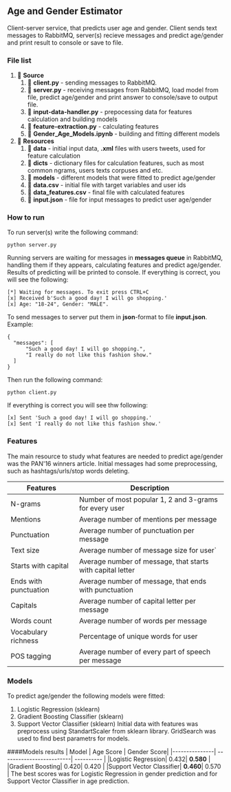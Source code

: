 Age and Gender Estimator
--------------------
Client-server service, that predicts user age and gender. Client sends text messages to RabbitMQ, server(s) recieve messages and predict age/gender and print result to console or save to file.


### File list

1. :file_folder: **Source**
	1. :page_facing_up: **client.py** - sending messages to RabbitMQ.
	2. :page_facing_up: **server.py** - receiving messages from RabbitMQ, load model from file, predict age/gender and print answer to console/save to output file.
	3. :page_facing_up: **input-data-handler.py** - prepocessing data for features calculation and building models
	4. :page_facing_up: **feature-extraction.py** - calculating features
	5. :page_facing_up: **Gender_Age_Models.ipynb** - building and fitting different models
2. :file_folder: **Resources**
	1. :file_folder: **data** - initial input data, **.xml** files with users tweets, used for feature calculation
	2. :file_folder: **dicts** - dictionary files for calculation features, such as most common ngrams, users texts corpuses and etc.
	3. :file_folder: **models** - different models that were fitted to predict age/gender
	4. :page_facing_up: **data.csv** - initial file with target variables and user ids
	5. :page_facing_up: **data_features.csv** - final file with calculated features
	6. :page_facing_up: **input.json** - file for input messages to predict user age/gender



### How to run
To run server(s) write the following command:
```
python server.py
```
Running servers are waiting for messages in **messages queue** in RabbitMQ, handling them if they appears, calculating features and predict age/gender. Results of predicting will be printed to console. If everything is correct, you will see the following:
```
[*] Waiting for messages. To exit press CTRL+C
[x] Received b'Such a good day! I will go shopping.'
[x] Age: "18-24", Gender: "MALE".
```
To send messages to server put them in **json**-format to file **input.json**. Example:
```
{
  "messages": [
      "Such a good day! I will go shopping.",
      "I really do not like this fashion show."
  ]
}
```
Then run the following command:
```
python client.py
```
If everything is correct you will see thw following:
```
[x] Sent 'Such a good day! I will go shopping.'
[x] Sent 'I really do not like this fashion show.'
```



### Features
The main resource to study what features are needed to predict age/gender was the PAN'16 winners article. Initial messages had some preprocessing, such as hashtags/urls/stop words deleting.

| Features         | Description                  |
 ----------------- | ---------------------------- |
| N-grams			| Number of most popular 1, 2 and 3-grams for every user           |
| Mentions          | Average number of mentions per message            |
| Punctuation         | Average number of punctuation per message            |
| Text size        | Average number of message size for user` |
| Starts with capital       | Average number of message, that starts with capital letter |
| Ends with punctuation        | Average number of message, that ends with punctuation |
| Capitals       | Average number of capital letter per message |
| Words count        | Average number of words per message |
| Vocabulary richness        | Percentage of unique words for user |
| POS tagging       | Average number of every part of speech per message |

### Models
To predict age/gender the following models were fitted:
1. Logistic Regression (sklearn)
2. Gradient Boosting Classifier (sklearn)
3. Support Vector Classifier (sklearn)
Initial data with features was preprocess using StandartScaler from sklearn library.
GridSearch was used to  find best parametrs for models.

####Models results
| Model         | Age Score                | Gender Score|
|---------------| -------------------------|  ---------- |
|Logistic Regression| 0.432|  **0.580** |
|Gradient Boosting| 0.420|  0.420 |
|Support Vector Classifier| **0.460**|  0.570 |
The best scores was for Logistic Regression in gender prediction and for Support Vector Classifier in age prediction.
